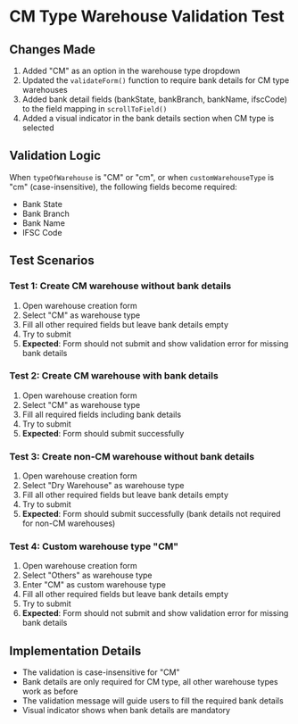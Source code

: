 # CM Type Warehouse Validation Test

## Changes Made
1. Added "CM" as an option in the warehouse type dropdown
2. Updated the `validateForm()` function to require bank details for CM type warehouses
3. Added bank detail fields (bankState, bankBranch, bankName, ifscCode) to the field mapping in `scrollToField()`
4. Added a visual indicator in the bank details section when CM type is selected

## Validation Logic
When `typeOfWarehouse` is "CM" or "cm", or when `customWarehouseType` is "cm" (case-insensitive), the following fields become required:
- Bank State
- Bank Branch  
- Bank Name
- IFSC Code

## Test Scenarios

### Test 1: Create CM warehouse without bank details
1. Open warehouse creation form
2. Select "CM" as warehouse type
3. Fill all other required fields but leave bank details empty
4. Try to submit
5. **Expected**: Form should not submit and show validation error for missing bank details

### Test 2: Create CM warehouse with bank details
1. Open warehouse creation form  
2. Select "CM" as warehouse type
3. Fill all required fields including bank details
4. Try to submit
5. **Expected**: Form should submit successfully

### Test 3: Create non-CM warehouse without bank details  
1. Open warehouse creation form
2. Select "Dry Warehouse" as warehouse type
3. Fill all other required fields but leave bank details empty
4. Try to submit
5. **Expected**: Form should submit successfully (bank details not required for non-CM warehouses)

### Test 4: Custom warehouse type "CM"
1. Open warehouse creation form
2. Select "Others" as warehouse type  
3. Enter "CM" as custom warehouse type
4. Fill all other required fields but leave bank details empty
5. Try to submit
6. **Expected**: Form should not submit and show validation error for missing bank details

## Implementation Details
- The validation is case-insensitive for "CM"
- Bank details are only required for CM type, all other warehouse types work as before
- The validation message will guide users to fill the required bank details
- Visual indicator shows when bank details are mandatory

